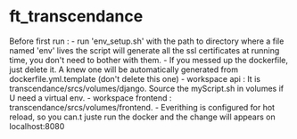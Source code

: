 # ft_transcendance

Before first run : 
    - run 'env_setup.sh' with the path to directory where a file named 'env' lives
    the script will generate all the ssl certificates at running time, you don't need to bother with them.
    - If you messed up the dockerfile, just delete it. A knew one will be automatically generated from dockerfile.yml.template (don't delete this one)
    - workspace api : It is transcendance/srcs/volumes/django. Source the myScript.sh in volumes if U need a virtual env. 
    - workspace frontend : transcendance/srcs/volumes/frontend.
    - Everithing is configured for hot reload, so you can.t juste run the docker and the change will appears on localhost:8080


